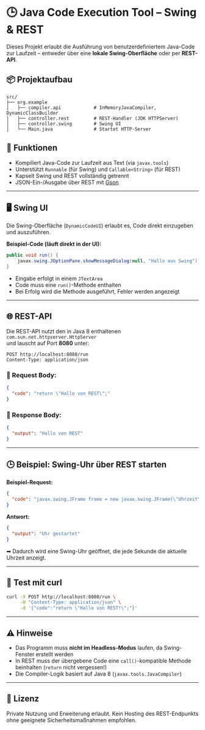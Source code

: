 # 🕒 Java Code Execution Tool – Swing & REST

Dieses Projekt erlaubt die Ausführung von benutzerdefiniertem Java-Code zur Laufzeit – entweder über eine **lokale Swing-Oberfläche** oder per **REST-API**.

## 📦 Projektaufbau

```
src/
├── org.example
│   ├── compiler.api            # InMemoryJavaCompiler, DynamicClassBuilder
│   ├── controller.rest         # REST-Handler (JDK HTTPServer)
│   ├── controller.swing        # Swing UI
│   └── Main.java               # Startet HTTP-Server
```

## 🚀 Funktionen

- Kompiliert Java-Code zur Laufzeit aus Text (via `javax.tools`)
- Unterstützt `Runnable` (für Swing) und `Callable<String>` (für REST)
- Kapselt Swing und REST vollständig getrennt
- JSON-Ein-/Ausgabe über REST mit [Gson](https://github.com/google/gson)

---

## 🖥 Swing UI

Die Swing-Oberfläche (`DynamicCodeUI`) erlaubt es, Code direkt einzugeben und auszuführen.

**Beispiel-Code (läuft direkt in der UI):**

```java
public void run() {
    javax.swing.JOptionPane.showMessageDialog(null, "Hallo aus Swing");
}
```

- Eingabe erfolgt in einem `JTextArea`
- Code muss eine `run()`-Methode enthalten
- Bei Erfolg wird die Methode ausgeführt, Fehler werden angezeigt

---

## 🌐 REST-API

Die REST-API nutzt den in Java 8 enthaltenen `com.sun.net.httpserver.HttpServer`  
und lauscht auf Port **8080** unter:

```
POST http://localhost:8080/run
Content-Type: application/json
```

### 🔁 Request Body:

```json
{
  "code": "return \"Hallo von REST\";"
}
```

### 🔄 Response Body:

```json
{
  "output": "Hallo von REST"
}
```

---

## 🕒 Beispiel: Swing-Uhr über REST starten

**Beispiel-Request:**

```json
{
  "code": "javax.swing.JFrame frame = new javax.swing.JFrame(\"Uhrzeit\");\njavax.swing.JLabel label = new javax.swing.JLabel();\nlabel.setFont(new java.awt.Font(\"Monospaced\", java.awt.Font.BOLD, 24));\nlabel.setHorizontalAlignment(javax.swing.SwingConstants.CENTER);\nframe.getContentPane().add(label);\nframe.setSize(300, 100);\nframe.setLocationRelativeTo(null);\nframe.setDefaultCloseOperation(javax.swing.WindowConstants.DISPOSE_ON_CLOSE);\nframe.setVisible(true);\njavax.swing.Timer timer = new javax.swing.Timer(1000, e -> {\n    java.time.LocalTime time = java.time.LocalTime.now();\n    label.setText(time.toString());\n});\ntimer.start();\nreturn \"Uhr gestartet\";"
}
```

**Antwort:**

```json
{
  "output": "Uhr gestartet"
}
```

➡ Dadurch wird eine Swing-Uhr geöffnet, die jede Sekunde die aktuelle Uhrzeit anzeigt.

---

## 🧪 Test mit curl

```bash
curl -X POST http://localhost:8080/run \
     -H "Content-Type: application/json" \
     -d '{"code":"return \"Hallo von REST!\";"}'
```

---

## ⚠ Hinweise

- Das Programm muss **nicht im Headless-Modus** laufen, da Swing-Fenster erstellt werden
- In REST muss der übergebene Code eine `call()`-kompatible Methode beinhalten (`return` nicht vergessen!)
- Die Compiler-Logik basiert auf Java 8 (`javax.tools.JavaCompiler`)

---

## 📜 Lizenz

Private Nutzung und Erweiterung erlaubt. Kein Hosting des REST-Endpunkts ohne geeignete Sicherheitsmaßnahmen empfohlen.